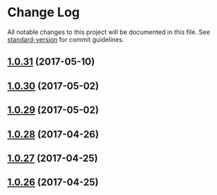 # Change Log

All notable changes to this project will be documented in this file. See [standard-version](https://github.com/conventional-changelog/standard-version) for commit guidelines.

<a name="1.0.31"></a>
## [1.0.31](https://github.com/CrazySquirrel/CSLogger/compare/v1.0.30...v1.0.31) (2017-05-10)



<a name="1.0.30"></a>
## [1.0.30](https://github.com/CrazySquirrel/CSLogger/compare/v1.0.29...v1.0.30) (2017-05-02)



<a name="1.0.29"></a>
## [1.0.29](https://github.com/CrazySquirrel/CSLogger/compare/v1.0.28...v1.0.29) (2017-05-02)



<a name="1.0.28"></a>
## [1.0.28](https://github.com/CrazySquirrel/CSLogger/compare/v1.0.27...v1.0.28) (2017-04-26)



<a name="1.0.27"></a>
## [1.0.27](https://github.com/CrazySquirrel/CSLogger/compare/v1.0.26...v1.0.27) (2017-04-25)



<a name="1.0.26"></a>
## [1.0.26](https://github.com/CrazySquirrel/CSLogger/compare/v1.0.25...v1.0.26) (2017-04-25)
